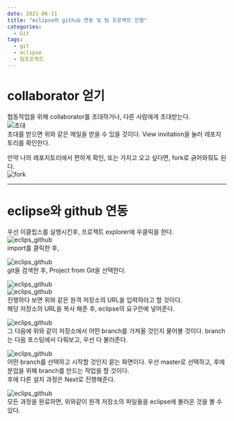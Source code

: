 ```yaml
---
date: 2021-06-11
title: "eclipse와 github 연동 및 팀 프로젝트 진행"
categories:
  - Git
tags:
  - git
  - eclipse
  - 팀프로젝트
---
```


# collaborator 얻기

협동작업을 위해 collaborator를 초대하거나, 다른 사람에게 초대받는다.  
![초대](https://rnrudxo2872.github.io/assets/images/github/invit_github.png)  
초대를 받으면 위와 같은 메일을 받을 수 있을 것이다. View invitation을 눌러 레포지토리를 확인한다.

만약 나의 레포지토리에서 편하게 확인, 또는 가지고 오고 싶다면, fork로 긁어와줘도 된다.  
![fork](https://rnrudxo2872.github.io/assets/images/github/git_hub_fork.png)

---

# eclipse와 github 연동

우선 이클립스를 실행시킨후, 프로젝트 explorer에 우클릭을 한다.  
![eclips_github](https://rnrudxo2872.github.io/assets/images/github/github_eclipse_1.png)  
import를 클릭한 후,

![eclips_github](https://rnrudxo2872.github.io/assets/images/github/github_eclipse_2.png)  
git을 검색한 후, Project from Git을 선택한다.

![eclips_github](https://rnrudxo2872.github.io/assets/images/github/github_eclipse_3.png)  
![eclips_github](https://rnrudxo2872.github.io/assets/images/github/github_eclipse_4.png)  
진행하다 보면 위와 같은 원격 저장소의 URL을 입력하라고 할 것이다.  
해당 저장소의 URL을 복사 해준 후, eclipse의 요구란에 넣어준다.

![eclips_github](https://rnrudxo2872.github.io/assets/images/github/github_eclipse_5.png)  
그 다음에 위와 같이 저장소에서 어떤 branch를 가져올 것인지 물어볼 것이다. branch는 다음 포스팅에서 다뤄보고, 우선 다 불러준다.

![eclips_github](https://rnrudxo2872.github.io/assets/images/github/github_eclipse_6.png)  
어떤 branch를 선택하고 시작할 것인지 묻는 화면이다. 우선 master로 선택하고, 후에 분업을 위해 branch를 만드는 작업을 할 것이다.  
후에 다른 설치 과정은 Next로 진행해준다.

![eclips_github](https://rnrudxo2872.github.io/assets/images/github/github_eclipse_6.png)  
모든 과정을 완료하면, 위와같이 원격 저장소의 파일들을 eclipse에 불러온 것을 볼 수 있다.
